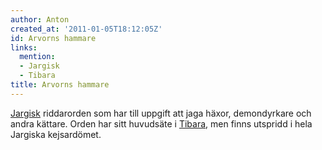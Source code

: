 ```yaml
---
author: Anton
created_at: '2011-01-05T18:12:05Z'
id: Arvorns hammare
links:
  mention:
  - Jargisk
  - Tibara
title: Arvorns hammare
---
```


[Jargisk] riddarorden som har till uppgift att jaga häxor, demondyrkare och andra kättare. Orden har
sitt huvudsäte i [Tibara], men finns utspridd i hela Jargiska kejsardömet.

  [Jargisk]: Jargisk
  [Tibara]: Tibara
